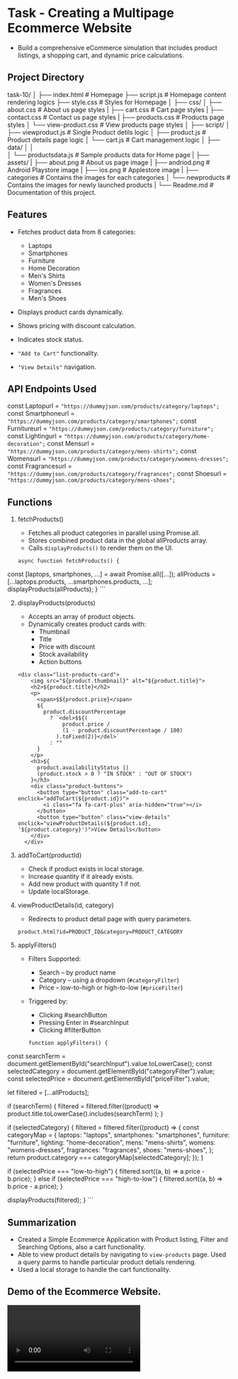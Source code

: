 # Task - Creating a Multipage Ecommerce Website

- Build a comprehensive eCommerce simulation that includes product listings, a shopping cart, and dynamic price calculations.


## Project Directory

task-10/
│
├── index.html                 # Homepage
├── script.js                  # Homepage content rendering logics
├── style.css                  # Styles for Homepage
│
├── css/
│   ├── about.css             # About us page styles
|   ├── cart.css              # Cart page styles
|   ├── contact.css           # Contact us page styles
|   ├── products.css          # Products page styles
│   └── view-product.css      # View products page styles
│
├── script/
│   ├── viewproduct.js         # Single Product detils logic
│   ├── product.js             # Product details page logic
│   └── cart.js                # Cart management logic
│
├── data/
│   │  
│   └── productsdata.js        # Sample products data for Home page
|
├── assets/
|   ├── about.png              # About us page image 
|   ├── andriod.png            # Android Playstore image
|   ├── ios.png                # Applestore image
|   ├── categories             # Contains the images for each categories
│   └── newproducts            # Contains the images for newly launched products
|
└── Readme.md                  # Documentation of this project.


## Features 

- Fetches product data from 8 categories:
    - Laptops
    - Smartphones
    - Furniture
    - Home Decoration
    - Men's Shirts
    - Women's Dresses
    - Fragrances
    - Men's Shoes

- Displays product cards dynamically.
- Shows pricing with discount calculation.
- Indicates stock status.
- `"Add to Cart"` functionality.
- `"View Details"` navigation.


## API Endpoints Used

const Laptopurl       = `"https://dummyjson.com/products/category/laptops";`
const Smartphoneurl   = `"https://dummyjson.com/products/category/smartphones";`
const Furnitureurl    = `"https://dummyjson.com/products/category/furniture";`
const Lightingurl     = `"https://dummyjson.com/products/category/home-decoration";`
const Mensurl         = `"https://dummyjson.com/products/category/mens-shirts";`
const Womensurl       = `"https://dummyjson.com/products/category/womens-dresses";`
const Fragrancesurl   = `"https://dummyjson.com/products/category/fragrances";`
const Shoesurl        = `"https://dummyjson.com/products/category/mens-shoes";`

## Functions

1. fetchProducts()
    - Fetches all product categories in parallel using Promise.all.
    - Stores combined product data in the global allProducts array.
    - Calls `displayProducts()` to render them on the UI.

    ``` 
   async function fetchProducts() {
  const [laptops, smartphones, ...] = await Promise.all([...]);
  allProducts = [...laptops.products, ...smartphones.products, ...];
  displayProducts(allProducts);
    }
    ```

2. displayProducts(products)
    - Accepts an array of product objects.
    - Dynamically creates product cards with:
        - Thumbnail
        - Title
        - Price with discount
        - Stock availability
        - Action buttons

    ```
    <div class="list-products-card">
        <img src="${product.thumbnail}" alt="${product.title}">
        <h2>${product.title}</h2>
        <p>
          <span>$${product.price}</span> 
          ${
            product.discountPercentage
              ? `<del>$${(
                  product.price /
                  (1 - product.discountPercentage / 100)
                ).toFixed(2)}</del>`
              : ""
          }
        </p>
        <h3>${
          product.availabilityStatus ||
          (product.stock > 0 ? "IN STOCK" : "OUT OF STOCK")
        }</h3>
        <div class="product-buttons">
          <button type="button" class="add-to-cart" onclick="addToCart(${product.id})">
            <i class="fa fa-cart-plus" aria-hidden="true"></i>
          </button>
          <button type="button" class="view-details" onclick="viewProductDetails(${product.id}, '${product.category}')">View Details</button>
        </div>
      </div>
      ```

3. addToCart(productId)
    - Check if product exists in local storage.
    - Increase quantity if it already exists.
    - Add new product with quantity 1 if not.
    - Update localStorage.

4. viewProductDetails(id, category)
    - Redirects to product detail page with query parameters.

    ```
    product.html?id=PRODUCT_ID&category=PRODUCT_CATEGORY
    ```
5. applyFilters()
    - Filters Supported:
      - Search – by product name
      - Category – using a dropdown (`#categoryFilter`)
      - Price – low-to-high or high-to-low (`#priceFilter`)

    - Triggered by:
      - Clicking #searchButton
      - Pressing Enter in #searchInput
      - Clicking #filterButton

      ```
      function applyFilters() {
  const searchTerm = document.getElementById("searchInput").value.toLowerCase();
  const selectedCategory = document.getElementById("categoryFilter").value;
  const selectedPrice = document.getElementById("priceFilter").value;

  let filtered = [...allProducts];

  if (searchTerm) {
    filtered = filtered.filter((product) =>
      product.title.toLowerCase().includes(searchTerm)
    );
  }

  if (selectedCategory) {
    filtered = filtered.filter((product) => {
      const categoryMap = {
        laptops: "laptops",
        smartphones: "smartphones",
        furniture: "furniture",
        lighting: "home-decoration",
        mens: "mens-shirts",
        womens: "womens-dresses",
        fragrances: "fragrances",
        shoes: "mens-shoes",
      };
      return product.category === categoryMap[selectedCategory];
    });
  }


  if (selectedPrice === "low-to-high") {
    filtered.sort((a, b) => a.price - b.price);
  } else if (selectedPrice === "high-to-low") {
    filtered.sort((a, b) => b.price - a.price);
  }

  displayProducts(filtered);
  }
    ```

## Summarization

- Created a Simple Ecommerce Application with Product listing, Filter and Searching Options, also a cart functionality.
- Able to view product details by navigating to `view-products` page. Used a query parms to handle particular product detials rendering.
- Used a local storage to handle the cart functionality.

## Demo of the Ecommerce Website.

![Ecommerce-website](./assets/ecommerce.mp4)